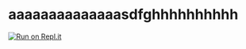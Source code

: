 # aaaaaaaaaaaaaasdfghhhhhhhhhh
[![Run on Repl.it](https://repl.it/badge/github/jetthan/aaaaaaaaaaaaaasdfghhhhhhhhhh)](https://repl.it/github/jetthan/aaaaaaaaaaaaaasdfghhhhhhhhhh)